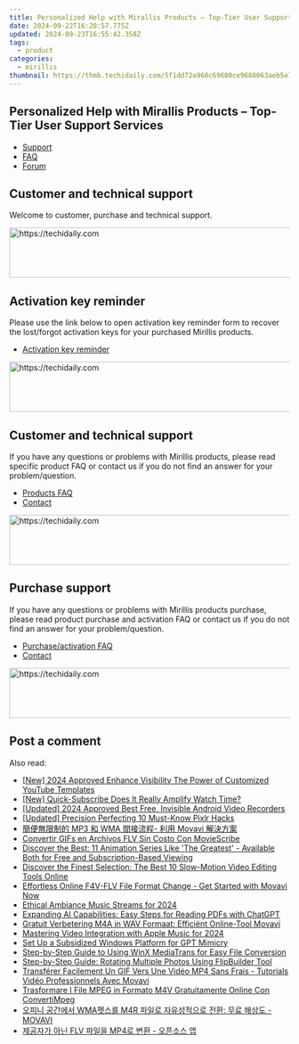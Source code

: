 ```yaml
---
title: Personalized Help with Mirallis Products – Top-Tier User Support Services
date: 2024-09-22T16:20:57.775Z
updated: 2024-09-23T16:55:42.358Z
tags:
  - product
categories:
  - mirillis
thumbnail: https://thmb.techidaily.com/5f1dd72a960c69600ce9688063aeb5e7a932b178d483ab7dbc13cbf4ab650189.jpg
---
```


## Personalized Help with Mirallis Products – Top-Tier User Support Services

* [Support](https://tools.techidaily.com/mirillis/products/)
* [FAQ](https://tools.techidaily.com/mirillis/products/)
* [Forum](https://tools.techidaily.com/mirillis/products/)

## Customer and technical support

Welcome to customer, purchase and technical support.

<!-- affiliate ads begin -->
<a href="https://appsumo.8odi.net/c/5597632/2151865/7443" target="_top" id="2151865">
  <img src="//a.impactradius-go.com/display-ad/7443-2151865" border="0" alt="https://techidaily.com" width="728" height="90"/>
</a>
<img height="0" width="0" src="https://appsumo.8odi.net/i/5597632/2151865/7443" style="position:absolute;visibility:hidden;" border="0" />
<!-- affiliate ads end -->

## Activation key reminder

Please use the link below to open activation key reminder form to recover the lost/forgot activation keys for your purchased Mirillis products.

* [Activation key reminder](https://tools.techidaily.com/mirillis/products/)

<!-- affiliate ads begin -->
<a href="https://ephamedtechinc.pxf.io/c/5597632/2136624/26400" target="_top" id="2136624">
  <img src="//a.impactradius-go.com/display-ad/26400-2136624" border="0" alt="https://techidaily.com" width="728" height="90"/>
</a>
<img height="0" width="0" src="https://ephamedtechinc.pxf.io/i/5597632/2136624/26400" style="position:absolute;visibility:hidden;" border="0" />
<!-- affiliate ads end -->

## Customer and technical support

If you have any questions or problems with Mirillis products, please read specific product FAQ or contact us if you do not find an answer for your problem/question.

* [Products FAQ](https://tools.techidaily.com/mirillis/products/)
* [Contact](https://tools.techidaily.com/mirillis/products/)

<!-- affiliate ads begin -->
<a href="https://appsumo.8odi.net/c/5597632/2075475/7443" target="_top" id="2075475">
  <img src="//a.impactradius-go.com/display-ad/7443-2075475" border="0" alt="https://techidaily.com" width="728" height="90"/>
</a>
<img height="0" width="0" src="https://appsumo.8odi.net/i/5597632/2075475/7443" style="position:absolute;visibility:hidden;" border="0" />
<!-- affiliate ads end -->

## Purchase support

If you have any questions or problems with Mirillis products purchase, please read product purchase and activation FAQ or contact us if you do not find an answer for your problem/question.

* [Purchase/activation FAQ](https://tools.techidaily.com/mirillis/products/)
* [Contact](https://tools.techidaily.com/mirillis/products/)

<!-- affiliate ads begin -->
<a href="https://appsumo.8odi.net/c/5597632/2144274/7443" target="_top" id="2144274">
  <img src="//a.impactradius-go.com/display-ad/7443-2144274" border="0" alt="https://techidaily.com" width="600" height="90"/>
</a>
<img height="0" width="0" src="https://appsumo.8odi.net/i/5597632/2144274/7443" style="position:absolute;visibility:hidden;" border="0" />
<!-- affiliate ads end -->

## Post a comment

<ins class="adsbygoogle"
     style="display:block"
     data-ad-format="autorelaxed"
     data-ad-client="ca-pub-7571918770474297"
     data-ad-slot="1223367746"></ins>

<ins class="adsbygoogle"
     style="display:block"
     data-ad-client="ca-pub-7571918770474297"
     data-ad-slot="8358498916"
     data-ad-format="auto"
     data-full-width-responsive="true"></ins>

<span class="atpl-alsoreadstyle">Also read:</span>
<div><ul>
<li><a href="https://youtube-sure.techidaily.com/024-approved-enhance-visibility-the-power-of-customized-youtube-templates/"><u>[New] 2024 Approved Enhance Visibility The Power of Customized YouTube Templates</u></a></li>
<li><a href="https://youtube-stream.techidaily.com/new-quick-subscribe-does-it-really-amplify-watch-time/"><u>[New] Quick-Subscribe Does It Really Amplify Watch Time?</u></a></li>
<li><a href="https://screen-capture.techidaily.com/updated-2024-approved-best-free-invisible-android-video-recorders/"><u>[Updated] 2024 Approved Best Free, Invisible Android Video Recorders</u></a></li>
<li><a href="https://vp-tips.techidaily.com/updated-precision-perfecting-10-must-know-pixlr-hacks/"><u>[Updated] Precision Perfecting 10 Must-Know Pixlr Hacks</u></a></li>
<li><a href="https://win-lab.techidaily.com/1726221967132-mp3-wma-movavi/"><u>簡便無限制的 MP3 和 WMA 間接流程- 利用 Movavi 解決方案</u></a></li>
<li><a href="https://win-lab.techidaily.com/convertir-gifs-en-archivos-flv-sin-costo-con-moviescribe/"><u>Convertir GIFs en Archivos FLV Sin Costo Con MovieScribe</u></a></li>
<li><a href="https://win-lab.techidaily.com/discover-the-best-11-animation-series-like-the-greatest-available-both-for-free-and-subscription-based-viewing/"><u>Discover the Best: 11 Animation Series Like 'The Greatest' - Available Both for Free and Subscription-Based Viewing</u></a></li>
<li><a href="https://win-lab.techidaily.com/discover-the-finest-selection-the-best-10-slow-motion-video-editing-tools-online/"><u>Discover the Finest Selection: The Best 10 Slow-Motion Video Editing Tools Online</u></a></li>
<li><a href="https://win-lab.techidaily.com/effortless-online-f4v-flv-file-format-change-get-started-with-movavi-now/"><u>Effortless Online F4V-FLV File Format Change - Get Started with Movavi Now</u></a></li>
<li><a href="https://fox-boxes.techidaily.com/ethical-ambiance-music-streams-for-2024/"><u>Ethical Ambiance Music Streams for 2024</u></a></li>
<li><a href="https://tech-revival.techidaily.com/expanding-ai-capabilities-easy-steps-for-reading-pdfs-with-chatgpt/"><u>Expanding AI Capabilities: Easy Steps for Reading PDFs with ChatGPT</u></a></li>
<li><a href="https://win-lab.techidaily.com/gratuit-verbetering-m4a-in-wav-formaat-efficient-online-tool-movavi/"><u>Gratuit Verbetering M4A in WAV Formaat: Efficiënt Online-Tool Movavi</u></a></li>
<li><a href="https://extra-skills.techidaily.com/mastering-video-integration-with-apple-music-for-2024/"><u>Mastering Video Integration with Apple Music for 2024</u></a></li>
<li><a href="https://tech-hub.techidaily.com/set-up-a-subsidized-windows-platform-for-gpt-mimicry/"><u>Set Up a Subsidized Windows Platform for GPT Mimicry</u></a></li>
<li><a href="https://some-guidance.techidaily.com/step-by-step-guide-to-using-winx-mediatrans-for-easy-file-conversion/"><u>Step-by-Step Guide to Using WinX MediaTrans for Easy File Conversion</u></a></li>
<li><a href="https://fox-shield.techidaily.com/step-by-step-guide-rotating-multiple-photos-using-flipbuilder-tool/"><u>Step-by-Step Guide: Rotating Multiple Photos Using FlipBuilder Tool</u></a></li>
<li><a href="https://win-lab.techidaily.com/transferer-facilement-un-gif-vers-une-video-mp4-sans-frais-tutorials-video-professionnels-avec-movavi/"><u>Transférer Facilement Un GIF Vers Une Vidéo MP4 Sans Frais - Tutorials Vidéo Professionnels Avec Movavi</u></a></li>
<li><a href="https://win-lab.techidaily.com/trasformare-i-file-mpeg-in-formato-m4v-gratuitamente-online-con-convertimpeg/"><u>Trasformare I File MPEG in Formato M4V Gratuitamente Online Con ConvertiMpeg</u></a></li>
<li><a href="https://win-lab.techidaily.com/wma-m4r-movavi/"><u>오피니 공간에서 WMA펫스를 M4R 파일로 자유성적으로 전환: 무료 해상도 - MOVAVI</u></a></li>
<li><a href="https://win-lab.techidaily.com/1726227435766-flv-mp4/"><u>제공자가 아닌 FLV 파일을 MP4로 변환 - 오픈소스 앱</u></a></li>
</ul></div>

